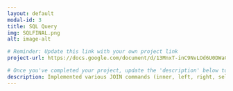 ```yaml
---
layout: default
modal-id: 3
title: SQL Query
img: SQLFINAL.png
alt: image-alt

# Reminder: Update this link with your own project link
project-url: https://docs.google.com/document/d/13MnxT-inC9NvLOd6U0DWaCSjSbHnuW9p5ddUji7D2Yc/edit?usp=sharing

# Once you've completed your project, update the 'description' below to this one: Implemented various JOIN commands (inner, left, right, self, and cross) in MySQL, utilizing UNION and UNION ALL to efficiently combine and query data from multiple tables.
description: Implemented various JOIN commands (inner, left, right, self, and cross) in MySQL, utilizing UNION and UNION ALL to efficiently combine and query data from multiple tables. <br></br>
---
```

